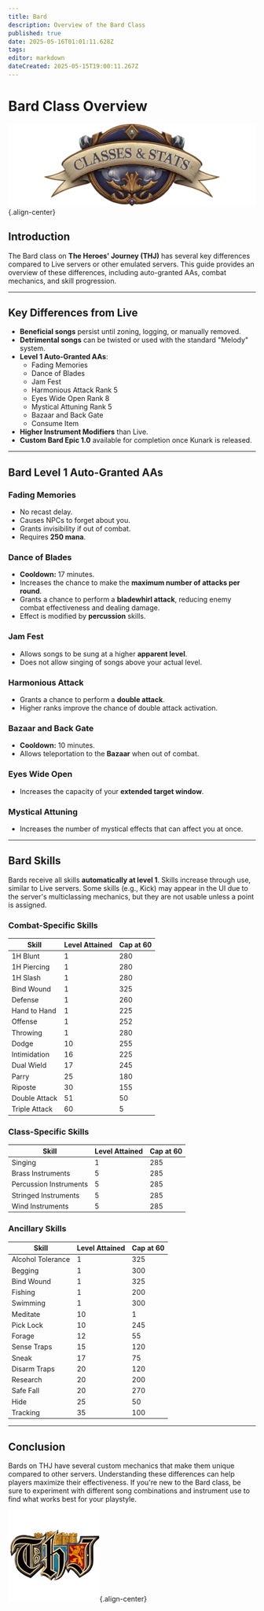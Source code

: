 ```yaml
---
title: Bard
description: Overview of the Bard Class
published: true
date: 2025-05-16T01:01:11.628Z
tags: 
editor: markdown
dateCreated: 2025-05-15T19:00:11.267Z
---
```


# Bard Class Overview

![statsandclasses.webp](/classes-and-abilities/statsandclasses.webp){.align-center}

## Introduction

The Bard class on **The Heroes' Journey (THJ)** has several key differences compared to Live servers or other emulated servers. This guide provides an overview of these differences, including auto-granted AAs, combat mechanics, and skill progression.

---

## Key Differences from Live

-   **Beneficial songs** persist until zoning, logging, or manually removed.
-   **Detrimental songs** can be twisted or used with the standard "Melody" system.
-   **Level 1 Auto-Granted AAs**:
    -   Fading Memories
    -   Dance of Blades
    -   Jam Fest
    -   Harmonious Attack Rank 5
    -   Eyes Wide Open Rank 8
    -   Mystical Attuning Rank 5
    -   Bazaar and Back Gate
    -   Consume Item
-   **Higher Instrument Modifiers** than Live.
-   **Custom Bard Epic 1.0** available for completion once Kunark is released.

---

## Bard Level 1 Auto-Granted AAs

### Fading Memories

-   No recast delay.
-   Causes NPCs to forget about you.
-   Grants invisibility if out of combat.
-   Requires **250 mana**.

### Dance of Blades

-   **Cooldown:** 17 minutes.
-   Increases the chance to make the **maximum number of attacks per round**.
-   Grants a chance to perform a **bladewhirl attack**, reducing enemy combat effectiveness and dealing damage.
-   Effect is modified by **percussion** skills.

### Jam Fest

-   Allows songs to be sung at a higher **apparent level**.
-   Does not allow singing of songs above your actual level.

### Harmonious Attack

-   Grants a chance to perform a **double attack**.
-   Higher ranks improve the chance of double attack activation.

### Bazaar and Back Gate

-   **Cooldown:** 10 minutes.
-   Allows teleportation to the **Bazaar** when out of combat.

### Eyes Wide Open

-   Increases the capacity of your **extended target window**.

### Mystical Attuning

-   Increases the number of mystical effects that can affect you at once.

---

## Bard Skills

Bards receive all skills **automatically at level 1**. Skills increase through use, similar to Live servers. Some skills (e.g., Kick) may appear in the UI due to the server's multiclassing mechanics, but they are not usable unless a point is assigned.

### Combat-Specific Skills

| Skill | Level Attained | Cap at 60 |
| --- | --- | --- |
| 1H Blunt | 1   | 280 |
| 1H Piercing | 1   | 280 |
| 1H Slash | 1   | 280 |
| Bind Wound | 1   | 325 |
| Defense | 1   | 260 |
| Hand to Hand | 1   | 225 |
| Offense | 1   | 252 |
| Throwing | 1   | 280 |
| Dodge | 10  | 255 |
| Intimidation | 16  | 225 |
| Dual Wield | 17  | 245 |
| Parry | 25  | 180 |
| Riposte | 30  | 155 |
| Double Attack | 51  | 50  |
| Triple Attack | 60  | 5   |

### Class-Specific Skills

| Skill | Level Attained | Cap at 60 |
| --- | --- | --- |
| Singing | 1   | 285 |
| Brass Instruments | 5   | 285 |
| Percussion Instruments | 5   | 285 |
| Stringed Instruments | 5   | 285 |
| Wind Instruments | 5   | 285 |

### Ancillary Skills

| Skill | Level Attained | Cap at 60 |
| --- | --- | --- |
| Alcohol Tolerance | 1   | 325 |
| Begging | 1   | 300 |
| Bind Wound | 1   | 325 |
| Fishing | 1   | 200 |
| Swimming | 1   | 300 |
| Meditate | 10  | 1   |
| Pick Lock | 10  | 245 |
| Forage | 12  | 55  |
| Sense Traps | 15  | 120 |
| Sneak | 17  | 75  |
| Disarm Traps | 20  | 120 |
| Research | 20  | 200 |
| Safe Fall | 20  | 270 |
| Hide | 25  | 50  |
| Tracking | 35  | 100 |

---

## Conclusion

Bards on THJ have several custom mechanics that make them unique compared to other servers. Understanding these differences can help players maximize their effectiveness. If you're new to the Bard class, be sure to experiment with different song combinations and instrument use to find what works best for your playstyle.

![pagebreak2.webp](/pagebreak2.webp){.align-center}